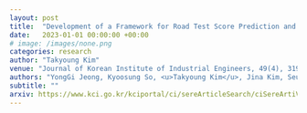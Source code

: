 ```yaml
---
layout: post
title:  "Development of a Framework for Road Test Score Prediction and Significant Keywords Extraction based on Vehicle Specification Data"
date:   2023-01-01 00:00:00 +00:00
# image: /images/none.png
categories: research
author: "Takyoung Kim"
venue: "Journal of Korean Institute of Industrial Engineers, 49(4), 319-329"
authors: "YongGi Jeong, Kyoosung So, <u>Takyoung Kim</u>, Jina Kim, Seungwan Seo, Seonggye Lee, Sunwoo Kim, Pilsung Kang."
subtitle: ""
arxiv: https://www.kci.go.kr/kciportal/ci/sereArticleSearch/ciSereArtiView.kci?sereArticleSearchBean.artiId=ART002985720
---
```


